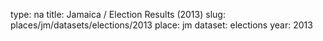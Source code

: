 type: na
title: Jamaica / Election Results (2013)
slug: places/jm/datasets/elections/2013
place: jm
dataset: elections
year: 2013
